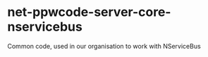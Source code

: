 # net-ppwcode-server-core-nservicebus
Common code, used in our organisation to work with NServiceBus
